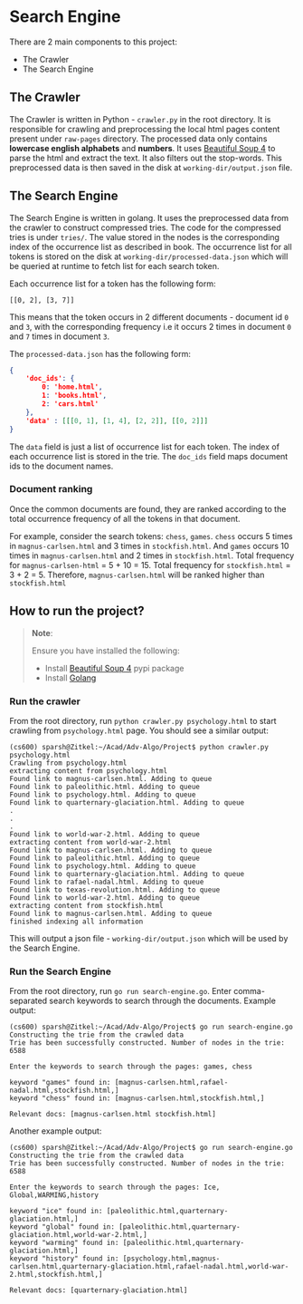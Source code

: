 # Search Engine

There are 2 main components to this project: 
- The Crawler
- The Search Engine

## The Crawler

The Crawler is written in Python - `crawler.py` in the root directory. It is responsible for crawling and preprocessing the local html pages content present under `raw-pages` directory. The processed data only contains **lowercase english alphabets** and **numbers**. It uses [Beautiful Soup 4](https://pypi.org/project/beautifulsoup4/) to parse the html and extract the text. It also filters out the stop-words. This preprocessed data is then saved in the disk at `working-dir/output.json` file.

## The Search Engine
The Search Engine is written in golang. It uses the preprocessed data from the crawler to construct compressed tries. The code for the compressed tries is under `tries/`. The value stored in the nodes is the corresponding index of the occurrence list as described in book. The occurrence list for all tokens is stored on the disk at `working-dir/processed-data.json` which will be queried at runtime to fetch list for each search token.

Each occurrence list for a token has the following form:
```
[[0, 2], [3, 7]]
```
This means that the token occurs in 2 different documents - document id `0` and `3`, with the corresponding frequency i.e it occurs 2 times in document `0` and `7` times in document `3`.

The `processed-data.json` has the following form:
```json
{
	'doc_ids': {
		0: 'home.html',
		1: 'books.html',
		2: 'cars.html'
	},
	'data' : [[[0, 1], [1, 4], [2, 2]], [[0, 2]]]
}
```
The `data` field is just a list of occurrence list for each token. The index of each occurrence list is stored in the trie. The `doc_ids` field maps document ids to the document names.

### Document ranking
Once the common documents are found, they are ranked according to the total occurrence frequency of all the tokens in that document.

For example, consider the search tokens: `chess`, `games`. `chess` occurs 5 times in `magnus-carlsen.html` and 3 times in `stockfish.html`. And `games` occurs 10 times in `magnus-carlsen.html` and 2 times in `stockfish.html`. Total frequency for `magnus-carlsen-html` = 5 + 10 = 15. Total frequency for `stockfish.html` = 3 + 2 = 5. Therefore, `magnus-carlsen.html` will be ranked higher than `stockfish.html`

## How to run the project?
> **Note**: 
> 
> Ensure you have installed the following:
> * Install [Beautiful Soup 4](https://pypi.org/project/beautifulsoup4/) pypi package
> * Install [Golang](https://go.dev/doc/install)

### Run the crawler
From the root directory, run `python crawler.py psychology.html` to start crawling from `psychology.html` page. You should see a similar output:
```
(cs600) sparsh@Zitkel:~/Acad/Adv-Algo/Project$ python crawler.py psychology.html
Crawling from psychology.html
extracting content from psychology.html
Found link to magnus-carlsen.html. Adding to queue
Found link to paleolithic.html. Adding to queue
Found link to psychology.html. Adding to queue
Found link to quarternary-glaciation.html. Adding to queue
.
.
.
Found link to world-war-2.html. Adding to queue
extracting content from world-war-2.html
Found link to magnus-carlsen.html. Adding to queue
Found link to paleolithic.html. Adding to queue
Found link to psychology.html. Adding to queue
Found link to quarternary-glaciation.html. Adding to queue
Found link to rafael-nadal.html. Adding to queue
Found link to texas-revolution.html. Adding to queue
Found link to world-war-2.html. Adding to queue
extracting content from stockfish.html
Found link to magnus-carlsen.html. Adding to queue
finished indexing all information
```
This will output a json file - `working-dir/output.json` which will be used by the Search Engine.

### Run the Search Engine
From the root directory, run `go run search-engine.go`. Enter comma-separated search keywords to search through the documents. Example output:

```
(cs600) sparsh@Zitkel:~/Acad/Adv-Algo/Project$ go run search-engine.go 
Constructing the trie from the crawled data
Trie has been successfully constructed. Number of nodes in the trie: 6588

Enter the keywords to search through the pages: games, chess

keyword "games" found in: [magnus-carlsen.html,rafael-nadal.html,stockfish.html,]
keyword "chess" found in: [magnus-carlsen.html,stockfish.html,]

Relevant docs: [magnus-carlsen.html stockfish.html]
```
Another example output:

```
(cs600) sparsh@Zitkel:~/Acad/Adv-Algo/Project$ go run search-engine.go 
Constructing the trie from the crawled data
Trie has been successfully constructed. Number of nodes in the trie: 6588

Enter the keywords to search through the pages: Ice, Global,WARMING,history

keyword "ice" found in: [paleolithic.html,quarternary-glaciation.html,]
keyword "global" found in: [paleolithic.html,quarternary-glaciation.html,world-war-2.html,]
keyword "warming" found in: [paleolithic.html,quarternary-glaciation.html,]
keyword "history" found in: [psychology.html,magnus-carlsen.html,quarternary-glaciation.html,rafael-nadal.html,world-war-2.html,stockfish.html,]

Relevant docs: [quarternary-glaciation.html]
```


